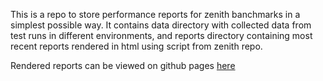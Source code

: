 This is a repo to store performance reports for zenith banchmarks in a simplest possible way.
It contains data directory with collected data from test runs in different environments, and reports directory containing most recent reports rendered in html using script from zenith repo.

Rendered reports can be viewed on github pages [here](https://zenithdb.github.io/zenith-perf-data/)
